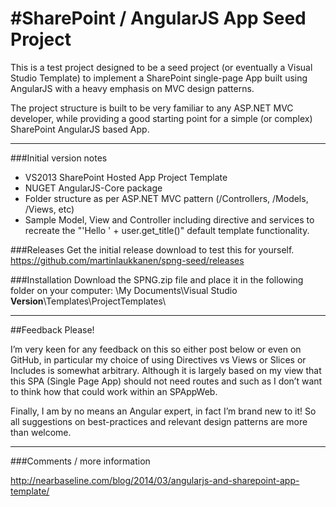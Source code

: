 #SharePoint / AngularJS App Seed Project
=========

This is a test project designed to be a seed project (or eventually a Visual Studio Template) to implement a SharePoint single-page App built using AngularJS with a heavy emphasis on MVC design patterns.

The project structure is built to be very familiar to any ASP.NET MVC developer, while providing a good starting point for a simple (or complex) SharePoint AngularJS based App.

---

###Initial version notes
- VS2013 SharePoint Hosted App Project Template
- NUGET AngularJS-Core package
- Folder structure as per ASP.NET MVC pattern (/Controllers, /Models, /Views, etc)
- Sample Model, View and Controller including directive and services to recreate the "'Hello ' + user.get_title()" default template functionality.


###Releases
Get the initial release download to test this for yourself.
https://github.com/martinlaukkanen/spng-seed/releases


###Installation
Download the SPNG.zip file and place it in the following folder on your computer:
\My Documents\Visual Studio **Version**\Templates\ProjectTemplates\

---

##Feedback Please!

I’m very keen for any feedback on this so either post below or even on GitHub, in particular my choice of using Directives vs Views or Slices or Includes is somewhat arbitrary. Although it is largely based on my view that this SPA (Single Page App) should not need routes and such as I don’t want to think how that could work within an SPAppWeb.

Finally, I am by no means an Angular expert, in fact I’m brand new to it! So all suggestions on best-practices and relevant design patterns are more than welcome.

---

###Comments / more information

http://nearbaseline.com/blog/2014/03/angularjs-and-sharepoint-app-template/
